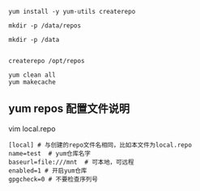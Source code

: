 ```commandline
yum install -y yum-utils createrepo

mkdir -p /data/repos

mkdir -p /data


createrepo /opt/repos

yum clean all
yum makecache

```

## yum repos 配置文件说明
vim local.repo
```commandline
[local] # 与创建的repo文件名相同，比如本文件为local.repo
name=test  # yum仓库名字
baseurl=file:///mnt  # 可本地，可远程
enabled=1 # 开启yum仓库
gpgcheck=0 # 不要检查序列号
```